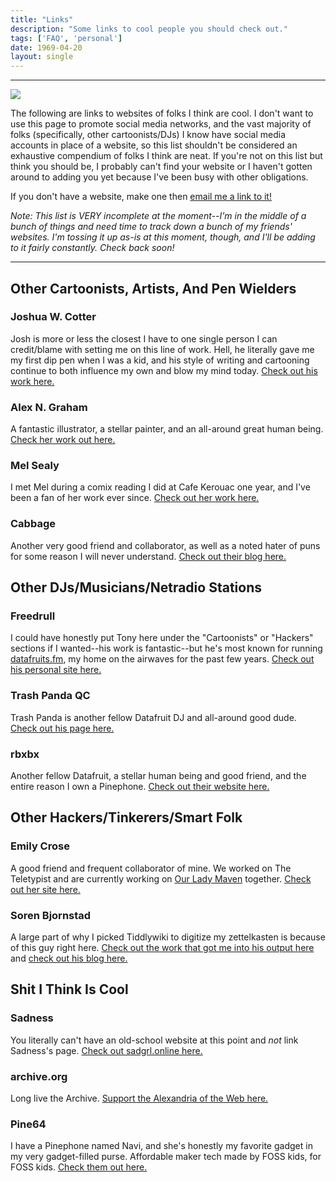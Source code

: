 ```yaml
---
title: "Links"
description: "Some links to cool people you should check out."
tags: ['FAQ', 'personal']
date: 1969-04-20
layout: single
---
```


---

<img class="floatright" src="/construction.png"/> 

The following are links to websites of folks I think are cool. I don't want to use this page to promote social media networks, and the vast majority of folks (specifically, other cartoonists/DJs) I know have social media accounts in place of a website, so this list shouldn't be considered an exhaustive compendium of folks I think are neat. If you're not on this list but think you should be, I probably can't find your website or I haven't gotten around to adding you yet because I've been busy with other obligations. 

If you don't have a website, make one then [email me a link to it!](mailto:sarah@sarahallenreed.com)


*Note: This list is VERY incomplete at the moment--I'm in the middle of a bunch of things and need time to track down a bunch of my friends' websites. I'm tossing it up as-is at this moment, though, and I'll be adding to it fairly constantly. Check back soon!*

---

## Other Cartoonists, Artists, And Pen Wielders

### Joshua W. Cotter

Josh is more or less the closest I have to one single person I can credit/blame with setting me on this line of work. Hell, he literally gave me my first dip pen when I was a kid, and his style of writing and cartooning continue to both influence my own and blow my mind today. [Check out his work here.](https://www.joshuawcotter.com/)

### Alex N. Graham

A fantastic illustrator, a stellar painter, and an all-around great human being. [Check her work out here.](https://alexngraham.com/)

### Mel Sealy

I met Mel during a comix reading I did at Cafe Kerouac one year, and I've been a fan of her work ever since. [Check out her work here.](https://melsealy.com)

### Cabbage

Another very good friend and collaborator, as well as a noted hater of puns for some reason I will never understand. [Check out their blog here.](https://kc-comics.com/)

## Other DJs/Musicians/Netradio Stations

### Freedrull

I could have honestly put Tony here under the &quot;Cartoonists&quot; or &quot;Hackers&quot; sections if I wanted--his work is fantastic--but he's most known for running [datafruits.fm](https://datafruits.fm), my home on the airwaves for the past few years. [Check out his personal site here.](https://freedrull.online/)

### Trash Panda QC

Trash Panda is another fellow Datafruit DJ and all-around good dude. [Check out his page here.](https://trashpandaqc.xyz/)

### rbxbx

Another fellow Datafruit, a stellar human being and good friend, and the entire reason I own a Pinephone. [Check out their website here.](http://www.bleakbeat.com)

## Other Hackers/Tinkerers/Smart Folk

### Emily Crose

A good friend and frequent collaborator of mine. We worked on The Teletypist and are currently working on [Our Lady Maven](https://ourladymaven.com) together. [Check out her site here.](https://hexadecim8.com)

### Soren Bjornstad

A large part of why I picked Tiddlywiki to digitize my zettelkasten is because of this guy right here. [Check out the work that got me into his output here](https://groktiddlywiki.com) and [check out his blog here.](https://controlaltbackspace.org/)



## Shit I Think Is Cool

### Sadness

You literally can't have an old-school website at this point and *not* link Sadness's page. [Check out sadgrl.online here.](https://sadgrl.online/)

### archive.org

Long live the Archive. [Support the Alexandria of the Web here.](https://archive.org/donate)

### Pine64

I have a Pinephone named Navi, and she's honestly my favorite gadget in my very gadget-filled purse. Affordable maker tech made by FOSS kids, for FOSS kids. [Check them out here.](https://www.pine64.org/)